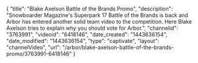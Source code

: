 {
    "title": "Blake Axelson Battle of the Brands Promo",
    "description": "Snowboarder Magazine's Superpark 17 Battle of the Brands is back and Arbor has entered another solid team video to the competition. Here Blake Axelson tries to explain why you should vote for Arbor.",
    "channelid": "3763991",
    "videoid": "6418146",
    "date_created": "1443636154",
    "date_modified": "1443636154",
    "type": "captivate",
    "layout": "channelVideo",
    "url": "\/arbor\/blake-axelson-battle-of-the-brands-promo\/3763991-6418146"
}